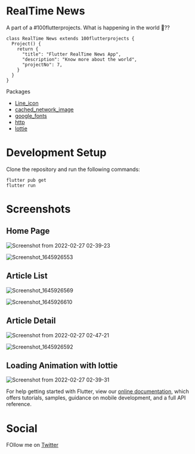 # RealTime News
A part of a #100flutterprojects. What is happening in the world 🧐?? 
```
class RealTime News extends 100flutterprojects {
  Project() {
    return {
      "title": "Flutter RealTime News App",
      "description": "Know more about the world",
      "projectNo": 7,
    }
  }
}
```
Packages
- [Line_icon](https://pub.dev/packages/line_icons)
- [cached_network_image](https://pub.dev/packages/cached_network_image)
- [google_fonts](https://pub.dev/packages/google_fonts)
- [http](https://pub.dev/packages/http)
- [lottie](https://pub.dev/packages/lottie)

# Development Setup
Clone the repository and run the following commands:

```
flutter pub get
flutter run
```
# Screenshots

## Home Page
![Screenshot from 2022-02-27 02-39-23](https://user-images.githubusercontent.com/68930312/155865480-5834bcf5-5465-4918-a636-f300561333cf.png)

![Screenshot_1645926553](https://user-images.githubusercontent.com/68930312/155865492-23c0a307-d1c6-4c0f-a032-9f2a0fdc5e94.png)

## Article List
![Screenshot_1645926569](https://user-images.githubusercontent.com/68930312/155865502-7e2cc1a8-0af6-4f0e-a3b9-c49b1eb817ed.png)

![Screenshot_1645926610](https://user-images.githubusercontent.com/68930312/155865515-28a43a01-170b-427f-b2a6-d2ac0fccb659.png)


## Article Detail
![Screenshot from 2022-02-27 02-47-21](https://user-images.githubusercontent.com/68930312/155865543-293abc45-7b24-4aeb-a4a9-b90863a3ec57.png)

![Screenshot_1645926592](https://user-images.githubusercontent.com/68930312/155865533-79a3df2a-3b24-4233-ba05-3e220b5c6495.png)


## Loading Animation with lottie
![Screenshot from 2022-02-27 02-39-31](https://user-images.githubusercontent.com/68930312/155865556-8c133a6d-4a06-466f-a0ad-591ef6a47004.png)




For help getting started with Flutter, view our
[online documentation](https://flutter.dev/docs), which offers tutorials,
samples, guidance on mobile development, and a full API reference.


# Social
FOllow me on [Twitter](https://twitter.com/AkindoyinFaruq)
